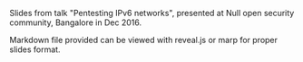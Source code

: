 Slides from talk "Pentesting IPv6 networks", presented at Null open security community, Bangalore in Dec 2016.

Markdown file provided can be viewed with reveal.js or marp for proper slides format.
